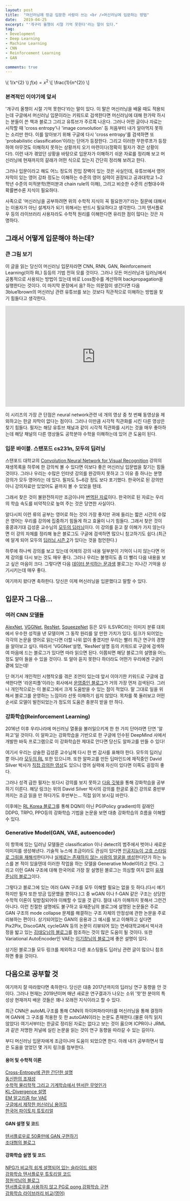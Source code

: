 ```yaml
---
layout: post
title:  "머신러닝에 방금 입문한 사람이 쓰는 <br />머신러닝에 입문하는 방법"
date:   2019-04-25
excerpt: "'개구리 올챙이 시절 기억 못한다'라는 말이 있다."
tag:
- Development
- Deep Learning
- Machine Learning
- CNN
- Reinforcement Learning
- GAN

comments: true
---
```

\\( 1/x^{2} \\)
$f(x) = x^2$
\\[ \frac{1}{n^{2}} \\]
### 본격적인 이야기에 앞서

'개구리 올챙이 시절 기억 못한다'라는 말이 있다. 이 말은 머신러닝을 배울 때도 적용되는데 구글에서 머신러닝 입문이라는 키워드로 검색한다면 머신러닝에 대해 한가락 하시는 분들이 쓴 책과 블로그 그리고 유튜브가 주르륵 나온다. 그러나 어떤 글이나 자료는 시작할 때 'cross entropy'나 'image convolution' 등 처음부터 내가 알아먹지 못하는 소리만 한다. 이를 알아보기 위해 구글에 다시 'cross entropy'를 검색하면 또 'probabilistic classification'이라는 단어가 등장한다. 그리고 이러한 무한루프가 등장하여 아무것도 이해하지 못하는 상황까지 오기 마련이다(정확히 필자가 겪은 상황이다!). 이런 내가 겪었던 상황을 바탕으로 입문자가 이해하기 쉬운 자료를 정리해 보고 머신러닝에 현재까지의 갈래가 어떤 식으로 있는지 간단히 정리해 보려고 한다.

그러나 입문이라고 해도 어느 정도의 진입 장벽이 있는 것은 사실인데, 유튜브에서 영어 자막이 있는 영어 강좌 정도는 이해하는 수준의 영어 실력이 권장되고 공과대학교 1~2학년 수준의 미적분학(편미분과 chain rule의 이해), 그리고 비슷한 수준의 선형대수와 확률변수론 지식이 필요하다.

사족으로 '머신러닝을 공부하려면 위의 수학적 지식이 꼭 필요한가?'라는 질문에 대해서는 이용자가 아닌 설계자가 되기 위해서는 반드시 필요하다고 생각한다. 그저 텐서플로우 등의 라이브러리 사용자라도 수학적 원리를 이해한다면 유리한 점이 많다는 것은 자명하다.

## 그래서 어떻게 입문해야 하는데?
### 큰 그림 보기

이 글을 읽는 당신이 머신러닝 입문자라면 CNN, RNN, GAN, Reinforcement Learning(이하 RL) 등등의 기법 전혀 모를 것이다. 그러나 모든 머신러닝과 딥러닝에서 공통적으로 사용되는 방법이 있는데 바로 Loss함수를 계산하여 backpropagation을 실행한다는 것이다. 이 마지막 문장에서 음? 하는 의문점이 생긴다면 다음 3blue1brown의 머신러닝 관련 유튜브를 보는 것보다 직관적으로 이해하는 방법을 찾기 힘들다고 생각한다.
<iframe width="560" height="315" src="https://www.youtube.com/embed/aircAruvnKk" frameborder="0" allow="accelerometer; autoplay; encrypted-media; gyroscope; picture-in-picture" allowfullscreen></iframe>

이 시리즈의 가장 큰 단점은 neural network관련 네 개의 영상 중 첫 번째 동영상을 제외하고는 한글 자막이 없다는 점이다. 그러나 이만큼 시각적 직관화를 시킨 다른 영상은 찾기 힘들다. 필자는 해당 유튜브 채널과 같이 시각적 직관화를 시키는 것을 매우 좋아하는데 해당 채널의 다른 영상들도 공학분야 수학을 이해하는데 있어 큰 도움이 된다.

### 입문 바이블. 스탠포드 cs231n, 모두의 딥러닝
스탠포드 대학교의 [Convolution Neural Network for Visual Recognition](https://www.youtube.com/playlist?list=PL3FW7Lu3i5JvHM8ljYj-zLfQRF3EO8sYv) 강의의 재생목록을 하루에 한 강의씩 볼 수 있다면 이보다 좋은 머신러닝 입문법을 찾기는 힘들 것이다. 그러나 우리는 수많은 인터넷 강의를 완강하지 못하고 그 이유 중 하나는 분명 강의가 모두 영어라는 데 있다. 필자도 5~6강 정도 보다 포기했다. 한국어로 된 강의만 아니 강의자료만 있었어도 끝까지 볼 수 있었을 텐데.

그래서 찾은 것이 불완전하지만 조금이나마 [변역된 자료](https://aikorea.org/cs231n/)이다. 한국어로 된 자료는 우리의 학습 속도를 비약적으로 높여 주는 것은 당연한 사실이다.

알다시피 이런 류의 공부는 영어로 하는 것이 가장 좋지만 귀에 들리는 짧은 시간의 수많은 영어는 우리를 강의에 집중하기 힘들게 하고 효율이 나기 힘들다. 그래서 찾은 것이 홍콩과기대 김성훈 교수님의 [모두의 딥러닝](https://www.youtube.com/watch?v=BS6O0zOGX4E&list=PLlMkM4tgfjnLSOjrEJN31gZATbcj_MpUm)이다. 이 강의를 듣고 잘 이해가 가지 않는다면 이 강의 자체를 정리해 놓은 블로그도 구글에 검색하면 많으니 참고하기도 쉽다.(최근에 알게 되어 모두의 [딥러닝 시즌 2](https://www.youtube.com/watch?v=7eldOrjQVi0&list=PLQ28Nx3M4Jrguyuwg4xe9d9t2XE639e5C)가 있다는 것을 첨언한다.)

하루에 하나씩 강의를 보고 있는데 어제의 강의 내용 일부분이 기억이 나지 않는다면 어제 강의를 다시 보는 것도 매우 좋다. 그러나 우리는 불행히도 좀 더 빨리 다음 내용을 보고 싶은 마음이 크다. 그렇다면 다음 [데이터 분석하는 문과생](https://sacko.tistory.com/category/Data%20Science) 블로그는 지나간 기억을 상기시키는데 매우 좋다.

여기까지 왔다면 축하한다. 당신은 이제 머신러닝을 입문했다고 말할 수 있다.

## 입문자 그 다음...
### 여러 CNN 모델들
[AlexNet](https://papers.nips.cc/paper/4824-imagenet-classification-with-deep-convolutional-neural-networks.pdf), [VGGNet](https://arxiv.org/abs/1409.1556), [ResNet](http://www.arxiv.org/abs/1512.03385), [SqueezeNet](https://arxiv.org/abs/1602.07360) 등은 모두 ILSVRC라는 이미지 분류 대회에서 우수한 성적을 낸 모델이며 그 동작 원리를 알 만한 가치가 있다. 링크가 되어었는 각각의 논문을 영어로 읽는다면 더할 나위 없이 좋겠지만 우리는 빨리 최근 연구의 경향을 알아보고 싶다. 따라서 'VGGNet'설명, 'ResNet'설명 등의 키워드로 구글에 검색하여 마음에 드는 블로그가 있다면 따라 읽으면 된다. 이쯤되면 해당 블로그의 설명을 어느정도 알아 들을 수 있을 것이다. 또 알아 듣지 못한다 하더라도 어떤가 우리에겐 구글이 곁에 있는데!

단 여기서 개인적인 시행착오를 겪은 조언이 있는데 앞서 이야기한 키워드로 구글에 검색한다면 '라온피플'이라는 회사에서 [운영중인 블로그](https://blog.naver.com/PostList.nhn?blogId=laonple)가 거의 가장 먼저 검색된다. 그러나 개인적으로는 이 블로그에서 크게 도움받을 수 있는 점이 적었다. 말 그대로 일을 위해서 블로그를 운영하는 느낌이라 선뜻 이해하기 쉽지 않았다. 목차를 쭉 둘러보고 어떤 순서로 모델이 발전되었는가 정도의 도움은 충분히 받을 만 하다.

### 강화학습(Reinforcement Learning)
2016년 이후 우리나라에 머신러닝 열풍을 불러일으키게 한 한 가지 단어라면 단연 '알파고'일 것이다. 이 알파고는 강화학습을 기반으로 한 구글에 인수된 DeepMind 사에서 개발한 바둑 프로그램으로 이 강화학습한 제대로 안다면 당신도 알파고를 만들 수 있다!

여기서 우리는 상술한 김성훈 교수님께 다시 한 번 감사를 표해야 한다. 모두의 딥러닝 뿐 아니라 [모두의 RL](https://www.youtube.com/watch?v=dZ4vw6v3LcA&list=PLlMkM4tgfjnKsCWav-Z2F-MMFRx-2gMGG) 또한 있으니까.
또한 알파고를 만든 딥마인드에 재직중인 David Silver 박사가 [직접 강의한 영상](https://www.youtube.com/watch?v=2pWv7GOvuf0)도 있으니 영어 실력에 자신이 있다면 이쪽도 굉장히 좋다.

그러나 성격 급한 필자는 또다시 강의를 보지 못하고 [다음 깃북](https://dnddnjs.gitbooks.io/rl/content/index.html)을 통해 강화학습을 공부하기 이른다. 해당 링크는 위의 David Silver 박사의 강의를 한글로 옮긴 강의로 중반부까지는 조금 읽을 만 하다가도 후반부는... 직접 읽어 보시길 바란다.

이후에는 [RL Korea 블로그](https://reinforcement-learning-kr.github.io/)를 통해 DQN이 아닌 PG(Policy gradient)의 갈래인 DDPG, TRPO, PPO등의 강화학습 기법을 논문을 보면 대충 강화학습의 흐름을 이해할 수 있다.

### Generative Model(GAN, VAE, autoencoder)
이 항목에 있는 딥러닝 모델들은 classification 이나 detect의 범주에서 벗어나 새로운 이미지를 생성해낸다. 기술적 뉴스에 조금이라도 관심이 있다면 [인공지능이 고흐 스타일로 그림을 재해석](http://www.asiae.co.kr/news/view.htm?idxno=2017041911030791522)한다거나 [실제로는 존재하지 않는 사람의 얼굴을 생성](https://www.sciencetimes.co.kr/?news=ai%EB%A1%9C-%EC%A7%84%EC%A7%9C-%EA%B0%99%EC%9D%80-%EA%B0%80%EC%A7%9C-%EB%A7%8C%EB%93%A4%EA%B8%B0-%EA%B2%BD%EC%9F%81)한다던가 하는 뉴스를 본 적이 있을텐데 이러한 작업을 하는 모델을 Generative Model이라고 한다. 그리고 이런 GAN 구조에 대해 한국어로 가장 잘 설명된 블로그는 의심할 여지 없이 [유재준님의 블로그](http://jaejunyoo.blogspot.com/search/label/GAN)이다.

그렇다고 블로그에 있는 여러 GAN 구조를 모두 이해할 필요는 없을 듯 하다.(다시 얘기하지만 필자 또한 방금 입문했을 뿐이다.)그 중 wGAN 이나 f-GAN 같은 구조는 상당한 수학적 이론이 뒷받침되어야 이해할 수 있을 것 같다. 절대 내가 이해하지 못해서 그런건 아니다. 이런 친절한 설명에도 불구하고 유재준님의 블로그에 설명된 논문들은 주로 GAN 구조의 mode collapse 문제를 해결하는 구조 자체의 안정성에 관한 논문을 주로 리뷰하는 편이다. 상기되어있는 GAN의 응용과 그 예시를 보고 이해하고 싶다면 Pix2Pix, DiscoGAN, cycleGAN 등의 논문이 리뷰되어 있는 연세대학교에서 박사과정을 밟고 있는 [김태오님의 블로그](https://taeoh-kim.github.io/#blog)를 참조하는 것이 많은 도움이 될 것이다. 또한 Variational AutoEncoder인 VAE는 [이기창님의 블로그](https://ratsgo.github.io/generative%20model/2018/01/27/VAE/)에 좋은 설명이 있다.

상기된 블로그들 모두 링크를 제외하고 다른 포스팅들도 딥러닝 관련 글이 많으니 참조하면 좋을 것이다.

## 다음으로 공부할 것
여기까지 잘 따라왔다면 축하한다. 당신은 대충 2017년까지의 딥러닝 연구 동향을 안 것이다. 그러나 현재는 2019년이며 매년 새로운 연구결과가 나오는 소위 '핫'한 분야의 특성상 현재까지 배운 것들은 꽤나 오래전 지식이라고 할 수 있다.

최근 CNN은 autoML구조를 통해 CNN의 하이퍼파라미터를 머신러닝을 통해 결정하며 GAN에 그 구조를 적용한 듯 한 autoGAN이라는 논문도 존재한다.(물론 아직 읽지 않았다) 여기서부터는 한글로 정리된 자료는 없다고 보는 것이 옳으며 ICPR이나 JRML과 같은 저명한 저널에 실린 논문을 읽는 것이 연구 동향을 따라갈 수 있는 길이다.

부디 머신러닝 입문자에게 조금이나마 도움이 되었으면 한다. 아래 내가 공부하면서 많은 도움을 얻었던 몇 가지 링크를 첨부한다.

#### 용어 및 수학적 이론
[Cross-Entropy에 관한 간단한 설명](http://blog.naver.com/PostView.nhn?blogId=gyrbsdl18&logNo=221013188633&redirect=Dlog&widgetTypeCall=true)  
[동신한의 조재성](https://nittaku.tistory.com/category/%EB%A8%B8%EC%8B%A0%EB%9F%AC%EB%8B%9D%20%26%20%EB%94%A5%EB%9F%AC%EB%8B%9D/%EB%94%A5%EB%9F%AC%EB%8B%9D%20-%20Image%20classification)  
[수학적 물리학적 그리고 기계학습에서 텐서란 무엇인가](https://blog.naver.com/rlaghlfh/220914107525)  
[KL-Divergence 설명](https://brunch.co.kr/@chris-song/69)  
[EM 알고리즘 for VAE](http://sanghyukchun.github.io/70/)  
[구글에서 제작한 머신러닝 용어집](https://developers.google.com/machine-learning/glossary/?hl=ko)  
[한국어 파이토치 튜토리얼](https://github.com/GunhoChoi/PyTorch-FastCampus)  
#### GAN 설명 및 코드
[텐서플로우로 50줄만에 GAN 구현하기](https://taeoh-kim.github.io/blog/tensorflow%EB%A1%9C-50%EC%A4%84%EC%A7%9C%EB%A6%AC-original-gan-code-%EA%B5%AC%ED%98%84%ED%95%98%EA%B8%B0/)  
[조대협의 블로그](https://bcho.tistory.com/)  
#### 강화학습 설명 및 코드
[NPG가 비교적 쉽게 설명되어 있는 슬라이드 쉐어](https://www.slideshare.net/SooyoungMoon3/natural-policy-gradient)  
[강화학습 텐서플로우 튜토리얼 코드](https://github.com/MorvanZhou/Reinforcement-learning-with-tensorflow)  
[정원석님의 블로그](https://wonseokjung.github.io/)  
[텐서플로우를 사용하지 않고 PG로 pong 강화학습 구현](https://tensorflow.blog/2016/07/13/reinforce-pong-at-gym/)  
[강화학습 라이브러리 비교(영어)](https://medium.com/data-from-the-trenches/choosing-a-deep-reinforcement-learning-library-890fb0307092?fbclid=IwAR1AODRQLMjZIFRIdxIput3TkeYjwGsiAZpr4_3ov1H4Xi2YWO2gIzgLh2E)  
